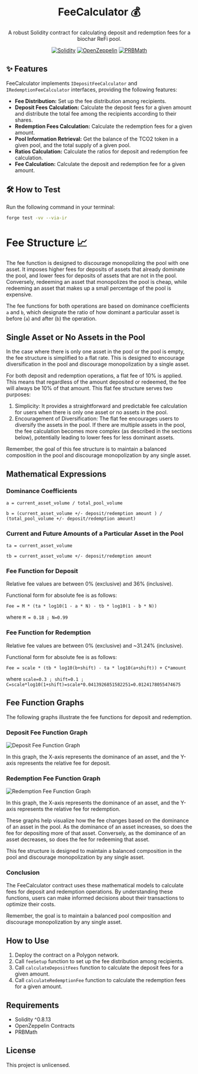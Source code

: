 <div align="center">

# FeeCalculator :moneybag:

A robust Solidity contract for calculating deposit and redemption fees for a biochar ReFi pool.

[![Solidity](https://img.shields.io/badge/Solidity-^0.8.13-blue.svg)](https://soliditylang.org/)
[![OpenZeppelin](https://img.shields.io/badge/OpenZeppelin-Contracts-green.svg)](https://openzeppelin.com/contracts/)
[![PRBMath](https://img.shields.io/badge/PRBMath-Library-orange.svg)](https://github.com/hifi-finance/prb-math)

</div>

## :sparkles: Features

FeeCalculator implements `IDepositFeeCalculator` and `IRedemptionFeeCalculator` interfaces, providing the following features:

- **Fee Distribution:** Set up the fee distribution among recipients.
- **Deposit Fees Calculation:** Calculate the deposit fees for a given amount and distribute the total fee among the recipients according to their shares.
- **Redemption Fees Calculation:** Calculate the redemption fees for a given amount.
- **Pool Information Retrieval:** Get the balance of the TCO2 token in a given pool, and the total supply of a given pool.
- **Ratios Calculation:** Calculate the ratios for deposit and redemption fee calculation.
- **Fee Calculation:** Calculate the deposit and redemption fee for a given amount.

## :hammer_and_wrench: How to Test

Run the following command in your terminal:

```bash
forge test -vv --via-ir
```

# Fee Structure :chart_with_upwards_trend:

The fee function is designed to discourage monopolizing the pool with one asset. It imposes higher fees for deposits of assets that already dominate the pool, and lower fees for deposits of assets that are not in the pool. Conversely, redeeming an asset that monopolizes the pool is cheap, while redeeming an asset that makes up a small percentage of the pool is expensive.

The fee functions for both operations are based on dominance coefficients `a` and `b`, which designate the ratio of how dominant a particular asset is before (`a`) and after (`b`) the operation.

## Single Asset or No Assets in the Pool
In the case where there is only one asset in the pool or the pool is empty, the fee structure is simplified to a flat rate. This is designed to encourage diversification in the pool and discourage monopolization by a single asset.

For both deposit and redemption operations, a flat fee of 10% is applied. This means that regardless of the amount deposited or redeemed, the fee will always be 10% of that amount.
This flat fee structure serves two purposes:
1. Simplicity: It provides a straightforward and predictable fee calculation for users when there is only one asset or no assets in the pool.
2. Encouragement of Diversification: The flat fee encourages users to diversify the assets in the pool. If there are multiple assets in the pool, the fee calculation becomes more complex (as described in the sections below), potentially leading to lower fees for less dominant assets.

Remember, the goal of this fee structure is to maintain a balanced composition in the pool and discourage monopolization by any single asset.

## Mathematical Expressions

### Dominance Coefficients

`a = current_asset_volume / total_pool_volume`

`b = (current_asset_volume +/- deposit/redemption amount ) / (total_pool_volume +/- deposit/redemption amount)`

### Current and Future Amounts of a Particular Asset in the Pool

`ta = current_asset_volume`

`tb = current_asset_volume +/- deposit/redemption amount`

### Fee Function for Deposit

Relative fee values are between 0% (exclusive) and 36% (inclusive).

Functional form for absolute fee is as follows:

`Fee = M * (ta * log10(1 - a * N) - tb * log10(1 - b * N))`

where
`M = 0.18 ; N=0.99`

### Fee Function for Redemption

Relative fee values are between 0% (exclusive) and ~31.24% (inclusive).

Functional form for absolute fee is as follows:

`Fee = scale * (tb * log10(b+shift) - ta * log10(a+shift)) + C*amount`

where
`scale=0.3 ; shift=0.1 ; C=scale*log10(1+shift)=scale*0.0413926851582251=0.0124178055474675`

## Fee Function Graphs

The following graphs illustrate the fee functions for deposit and redemption.

### Deposit Fee Function Graph

![Deposit Fee Function Graph](https://github.com/neutral-protocol/dynamic-fee-pools/assets/11928766/8247198c-a620-4533-aede-fa827a3cfc46)

In this graph, the X-axis represents the dominance of an asset, and the Y-axis represents the relative fee for deposit.

### Redemption Fee Function Graph

![Redemption Fee Function Graph](https://github.com/neutral-protocol/dynamic-fee-pools/assets/11928766/e308e855-b89e-4311-b182-28f81bc3ab94)

In this graph, the X-axis represents the dominance of an asset, and the Y-axis represents the relative fee for redemption.

These graphs help visualize how the fee changes based on the dominance of an asset in the pool. As the dominance of an asset increases, so does the fee for depositing more of that asset. Conversely, as the dominance of an asset decreases, so does the fee for redeeming that asset.

This fee structure is designed to maintain a balanced composition in the pool and discourage monopolization by any single asset.

### Conclusion

The FeeCalculator contract uses these mathematical models to calculate fees for deposit and redemption operations. By understanding these functions, users can make informed decisions about their transactions to optimize their costs.

Remember, the goal is to maintain a balanced pool composition and discourage monopolization by any single asset.




## How to Use

1. Deploy the contract on a Polygon network.
2. Call `feeSetup` function to set up the fee distribution among recipients.
3. Call `calculateDepositFees` function to calculate the deposit fees for a given amount.
4. Call `calculateRedemptionFee` function to calculate the redemption fees for a given amount.

## Requirements

- Solidity ^0.8.13
- OpenZeppelin Contracts
- PRBMath

## License

This project is unlicensed.
